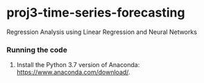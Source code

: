 # proj3-time-series-forecasting
Regression Analysis using Linear Regression and Neural Networks

### Running the code
1) Install the Python 3.7 version of Anaconda: https://www.anaconda.com/download/.
